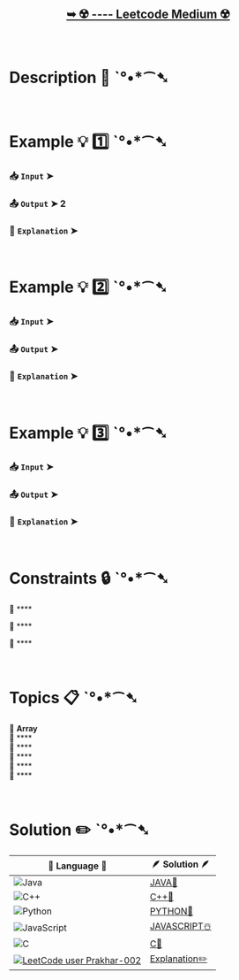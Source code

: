 # 

</br>

<h2 align="center"> 

<a href=""><strong>➥ ☢️ ---- Leetcode Medium ☢️ </strong></a>
</h2>

</br>

# Description 📜 ˋ°•*⁀➷

### 

</br>

# Example 💡 1️⃣ ˋ°•*⁀➷

  ### 📥 `Input`  ➤ 

  ### 📤 `Output`  ➤ 2

  ### 🔦 `Explanation`  ➤ 

</br>

# Example 💡 2️⃣ ˋ°•*⁀➷

  ### 📥 `Input` ➤ 

  ### 📤 `Output`  ➤ 

  ### 🔦 `Explanation` ➤ 


</br>

# Example 💡 3️⃣ ˋ°•*⁀➷

  ### 📥 `Input` ➤ 

  ### 📤 `Output`  ➤ 

  ### 🔦 `Explanation`  ➤ 

</br>

# Constraints 🔒 ˋ°•*⁀➷

🔹 **** </br>

🔹 **** </br>

🔹 **** </br>

</br>

# Topics 📋 ˋ°•*⁀➷

🔸 **Array**  </br>
🔸 ****  </br>
🔸 ****  </br>
🔸 ****  </br>
🔸 ****  </br>
🔸 ****  </br>


</br>

# Solution ✏️ ˋ°•*⁀➷

| 📒 Language 📒  | 🪶 Solution 🪶 |
| ------------- | ------------- |
|  ![Java](https://img.shields.io/badge/java-%23ED8B00.svg?style=for-the-badge&logo=openjdk&logoColor=white)  | [JAVA🍁]() |
|  ![C++](https://img.shields.io/badge/c++-%2300599C.svg?style=for-the-badge&logo=c%2B%2B&logoColor=white)  | [C++🎲]()  |
|  ![Python](https://img.shields.io/badge/python-3670A0?style=for-the-badge&logo=python&logoColor=ffdd54)    | [PYTHON🍰]() |
| ![JavaScript](https://img.shields.io/badge/javascript-%23323330.svg?style=for-the-badge&logo=javascript&logoColor=%23F7DF1E)   | [JAVASCRIPT☃️]() |
|   ![C](https://img.shields.io/badge/c-%2300599C.svg?style=for-the-badge&logo=c&logoColor=white)   | [C💖]()  |
|  [![LeetCode user Prakhar-002](https://img.shields.io/badge/dynamic/json?style=for-the-badge&labelColor=black&color=%23ffa116&label=Solved&query=solvedOverTotal&url=https%3A%2F%2Fleetcode-badge.vercel.app%2Fapi%2Fusers%2FPrakhar-002&logo=leetcode&logoColor=yellow)](https://leetcode.com/Prakhar-002/)  | [Explanation✏️]()  |
